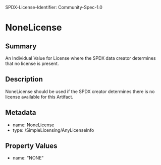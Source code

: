 SPDX-License-Identifier: Community-Spec-1.0

# NoneLicense

## Summary

An Individual Value for License where the SPDX data creator determines that no license is present.


## Description

NoneLicense should be used if the SPDX creator determines there is no license available for this Artifact.

## Metadata

- name: NoneLicense
- type: /SimpleLicensing/AnyLicenseInfo

## Property Values

- name: "NONE"

